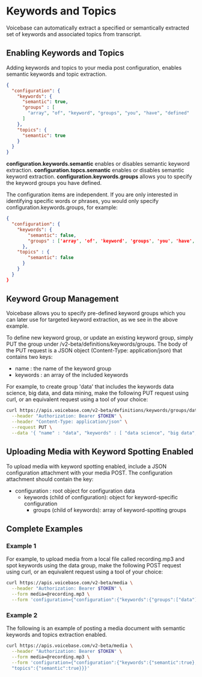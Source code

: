 # Keywords and Topics


Voicebase can automatically extract a specified or semantically extracted
set of keywords and associated topics from transcript.

## Enabling Keywords and Topics

Adding keywords and topics to your media post configuration, enables semantic keywords and topic extraction.

```json
{  
  "configuration": {
    "keywords": {  
      "semantic": true,
      "groups" : [
        "array", "of", "keyword", "groups", "you", "have", "defined"
      ]
    },
    "topics": {
      "semantic": true
    }
  }
}
```

**configuration.keywords.semantic** enables or disables semantic keyword extraction.
**configuration.topcs.semantic** enables or disables semantic keyword extraction.
**configuration.keywords.groups** allows you to specify the keyword groups you have defined.

The configuration items are independent.  If you are only interested in identifying specific words or phrases, you would  only specify configuration.keywords.groups, for example:

```json
{  
  "configuration": {
    "keywords": {
        "semantic": false,
        "groups" : ['array', 'of', 'keyword', 'groups', 'you', 'have', 'defined'],
      },
    "topics" : {
        "semantic": false
      }
    }
  }
}
```


## Keyword Group Management

Voicebase allows you to specify pre-defined keyword groups which you can later use for targeted keyword extraction, as we see in the above example.

To define new keyword group, or update an existing keyword group, simply PUT the group under /v2-beta/definitions/keywords/groups. The body of the PUT request is a JSON object (Content-Type: application/json) that contains two keys:

 - name : the name of the keyword group
 - keywords : an array of the included keywords

For example, to create group 'data' that includes the keywords data science, big data, and data mining, make the following PUT request using curl, or an equivalent request using a tool of your choice:

```bash
curl https://apis.voicebase.com/v2-beta/definitions/keywords/groups/data \
  --header "Authorization: Bearer $TOKEN" \
  --header "Content-Type: application/json" \
  --request PUT \
  --data '{ "name" : "data", "keywords" : [ "data science", "big data", "data mining" ] }'
```

## Uploading Media with Keyword Spotting Enabled

To upload media with keyword spotting enabled, include a JSON configuration attachment with your media POST. The configuration attachment should contain the key:

 - configuration : root object for configuration data
    - keywords (child of configuration): object for keyword-specific configuration
        - groups (child of keywords): array of keyword-spotting groups



## Complete Examples

### Example 1

For example, to upload media from a local file called recording.mp3 and spot keywords using the data group, make the following POST request using curl, or an equivalent request using a tool of your choice:

```bash
curl https://apis.voicebase.com/v2-beta/media \
  --header "Authorization: Bearer $TOKEN" \
  --form media=@recording.mp3 \
  --form 'configuration={"configuration":{"keywords":{"groups":["data"]}}}'
```


### Example 2

The following is an example of posting a media document with semantic keywords and topics extraction enabled.

```bash
curl https://apis.voicebase.com/v2-beta/media \
  --header "Authorization: Bearer $TOKEN" \
  --form media=@recording.mp3 \
  --form 'configuration={"configuration":{"keywords":{"semantic":true}, \
  "topics":{"semantic":true}}}'
```
